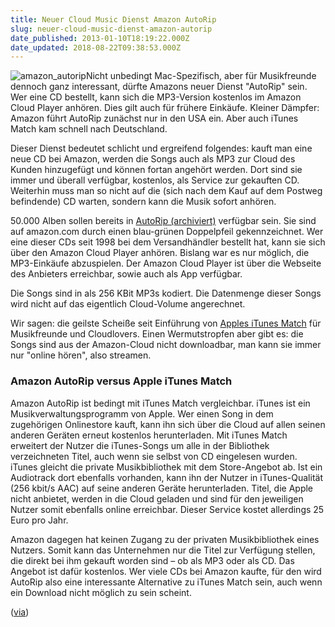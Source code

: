 ```yaml
---
title: Neuer Cloud Music Dienst Amazon AutoRip
slug: neuer-cloud-music-dienst-amazon-autorip
date_published: 2013-01-10T18:19:22.000Z
date_updated: 2018-08-22T09:38:53.000Z
---
```


![amazon_autorip](//picdump.thafaker.de/2013/01/amazon_autorip-100x100.jpg)Nicht unbedingt Mac-Spezifisch, aber für Musikfreunde dennoch ganz interessant, dürfte Amazons neuer Dienst "AutoRip" sein. Wer eine CD bestellt, kann sich die MP3-Version kostenlos im Amazon Cloud Player anhören. Dies gilt auch für frühere Einkäufe. Kleiner Dämpfer: Amazon führt AutoRip zunächst nur in den USA ein. Aber auch iTunes Match kam schnell nach Deutschland. 

Dieser Dienst bedeutet schlicht und ergreifend folgendes: kauft man eine neue CD bei Amazon, werden die Songs auch als MP3 zur Cloud des Kunden hinzugefügt und können fortan angehört werden. Dort sind sie immer und überall verfügbar, kostenlos, als Service zur gekauften CD. Weiterhin muss man so nicht auf die (sich nach dem Kauf auf dem Postweg befindende) CD warten, sondern kann die Musik sofort anhören.

50.000 Alben sollen bereits in [AutoRip (archiviert)](http://web.archive.org/web/20130113092512/http://www.amazon.com:80/gp/help/customer/display.html/?nodeId=200997290) verfügbar sein. Sie sind auf amazon.com durch einen blau-grünen Doppelpfeil gekennzeichnet. Wer eine dieser CDs seit 1998 bei dem Versandhändler bestellt hat, kann sie sich über den Amazon Cloud Player anhören. Bislang war es nur möglich, die MP3-Einkäufe abzuspielen. Der Amazon Cloud Player ist  über die Webseite des Anbieters erreichbar, sowie auch als App verfügbar.

Die Songs sind in als 256 KBit MP3s kodiert. Die Datenmenge dieser Songs wird nicht auf das eigentlich Cloud-Volume angerechnet.

Wir sagen: die geilste Scheiße seit Einführung von [Apples iTunes Match](__GHOST_URL__/itunes-match/) für Musikfreunde und Cloudlovers. Einen Wermutstropfen aber gibt es: die Songs sind aus der Amazon-Cloud nicht downloadbar, man kann sie immer nur "online hören", also streamen.

### Amazon AutoRip versus Apple iTunes Match

Amazon AutoRip ist bedingt mit iTunes Match vergleichbar. iTunes ist ein Musikverwaltungsprogramm von Apple. Wer einen Song in dem zugehörigen Onlinestore kauft, kann ihn sich über die Cloud auf allen seinen anderen Geräten erneut kostenlos herunterladen. Mit iTunes Match erweitert der Nutzer die iTunes-Songs um alle in der Bibliothek verzeichneten Titel, auch wenn sie selbst von CD eingelesen wurden. iTunes gleicht die private Musikbibliothek mit dem Store-Angebot ab. Ist ein Audiotrack dort ebenfalls vorhanden, kann ihn der Nutzer in iTunes-Qualität (256 kbit/s AAC) auf seine anderen Geräte herunterladen. Titel, die Apple nicht anbietet, werden in die Cloud geladen und sind für den jeweiligen Nutzer somit ebenfalls online erreichbar. Dieser Service kostet allerdings 25 Euro pro Jahr.

Amazon dagegen hat keinen Zugang zu der privaten Musikbibliothek eines Nutzers. Somit kann das Unternehmen nur die Titel zur Verfügung stellen, die direkt bei ihm gekauft worden sind – ob als MP3 oder als CD. Das Angebot ist dafür kostenlos. Wer viele CDs bei Amazon kaufte, für den wird AutoRip also eine interessante Alternative zu iTunes Match sein, auch wenn ein Download nicht möglich zu sein scheint.

([via](http://www.macrumors.com/2013/01/10/amazon-launches-autorip-offering-free-digital-versions-of-purchased-cds/))
